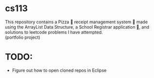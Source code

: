 # cs113 
This repository contains a Pizza 🍕 receipt management system 📜 made using the ArrayList Data Structure, a School Registrar application 🏫, and solutions to leetcode problems I have attempted.  
(portfolio project)

# TODO:
- Figure out how to open cloned repos in Eclipse
